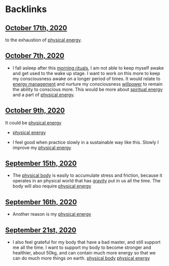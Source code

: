 
# Backlinks
## [October 17th, 2020](<October 17th, 2020.md>)
to the exhaustion of [physical energy](<physical energy.md>).

## [October 7th, 2020](<October 7th, 2020.md>)
- I fall asleep after this [morning rituals](<morning rituals.md>), I am not able to keep myself awake and get used to the wake up stage. I want to work on this more to keep my consciousness awake on a longer period of times. It would relate to [energy management](<energy management.md>) and nurture my consciousness [willpower](<willpower.md>) to remain the ability to conscious more. This would be more about [spiritual energy](<spiritual energy.md>) and a part of [physical energy](<physical energy.md>).

## [October 9th, 2020](<October 9th, 2020.md>)
It could be [physical energy](<physical energy.md>)

- [physical energy](<physical energy.md>)

- I feel good when practice slowly in a sustainable way like this. Slowly I improve my [physical energy](<physical energy.md>)

## [September 15th, 2020](<September 15th, 2020.md>)
- The [physical body](<physical body.md>) is easily to accumulate stress and friction, because it operates in an physical world that has [gravity](<gravity.md>) put in us all the time. The body will also require [physical energy](<physical energy.md>)

## [September 16th, 2020](<September 16th, 2020.md>)
- Another reason is my [physical energy](<physical energy.md>)

## [September 21st, 2020](<September 21st, 2020.md>)
- I also feel grateful for my body that have a bad master, and still support me all the time. I want to support my body to become stronger and healthier, about 50kg, and can contain much more energy so that we can do much more things on earth. [physical body](<physical body.md>) [physical energy](<physical energy.md>)

